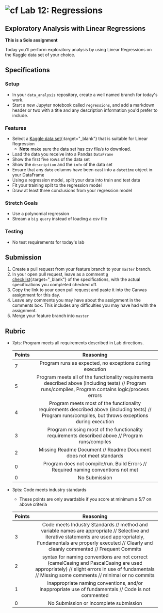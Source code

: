 # ![cf](http://i.imgur.com/7v5ASc8.png) Lab 12: Regressions

## Exploratory Analysis with Linear Regressions

**This is a Solo assignment**
<!-- short description of project -->
Today you'll perform exploratory analysis by using Linear Regressions on the Kaggle data set of your choice.

## Specifications
<!-- Write a specification for the features required in this lab assignment -->

### Setup
- In your `data_analysis` repository, create a well named branch for today's work.
- Start a new Jupyter notebook called `regressions`, and add a markdown header or two with a title and any description information you'd prefer to include.

### Features
- Select a [Kaggle data set](https://www.kaggle.com/datasets?search=linear+regression){:target="_blank"} that is suitable for Linear Regression
    - **Note** make sure the data set has csv file/s to download.
- Load the data you receive into a Pandas `DataFrame`
- Show the first five rows of the data set
- Show the `description` and the `info` of the data set
- Ensure that any `date` columns have been cast into a `datetime` object in your DataFrame
- Using a regression model, split your data into train and test data
- Fit your training split to the regression model
- Draw at least three conclusions from your regression model


### Stretch Goals
- Use a polynomial regression
- Stream a `big query` instead of loading a csv file

### Testing
- No test requirements for today's lab

## Submission
1. Create a pull request from your feature branch to your `master` branch.
2. In your open pull request, leave as a comment [a checklist](https://github.com/blog/1825-task-lists-in-all-markdown-documents){:target="_blank"} of the specifications, with the actual specifications you completed checked off.
3. Copy the link to your open pull request and paste it into the Canvas assignment for this day.
4. Leave any comments you may have about the assignment in the comments box. This includes any difficulties you may have had with the assignment.
5. Merge your feature branch into `master`

## Rubric
- 7pts: Program meets all requirements described in Lab directions.

	Points  | Reasoning |
	 ------------ | :-----------: |
	7       | Program runs as expected, no exceptions during execution |
	5       | Program meets all of the  functionality requirements described above (including tests) // Program runs/compiles, Program contains logic/process errors|
	4       | Program meets most of the functionality requirements described above (including tests)  // Program runs/compiles, but throws exceptions during execution |
	3       | Program missing most of the functionality requirements described above // Program runs/compiles |
	2       | Missing Readme Document // Readme Document does not meet standards |
	0       | Program does not compile/run. Build Errors // Required naming conventions not met |
	0       | No Submission |

- 3pts: Code meets industry standards
	- These points are only awardable if you score at minimum a 5/7 on above criteria

	Points  | Reasoning |
	 ------------ | :-----------: |
	3       | Code meets Industry Standards // method and variable names are appropriate // Selective and iterative statements are used appropriately, Fundamentals are properly executed // Clearly and cleanly commented // Frequent Commits |
	2       | syntax for naming conventions are not correct (camelCasing and PascalCasing are used appropriately) // slight errors in use of fundamentals // Missing some comments // minimal or no commits |
	1       | Inappropriate naming conventions, and/or inappropriate use of fundamentals // Code is not commented  |
	0       | No Submission or incomplete submission |

